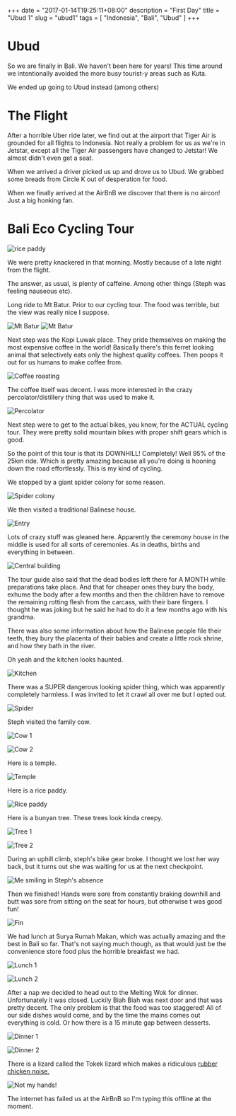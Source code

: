 +++
date = "2017-01-14T19:25:11+08:00"
description = "First Day"
title = "Ubud 1"
slug = "ubud1"
tags = [ "Indonesia", "Bali", "Ubud" ]
+++

# Ubud

So we are finally in Bali. We haven't been here for years! This time around we intentionally avoided the more busy tourist-y areas such as Kuta.

We ended up going to Ubud instead (among others)

# The Flight

After a horrible Uber ride later, we find out at the airport that Tiger Air is grounded for all flights to Indonesia. Not really a problem for us as we're in Jetstar, except all the Tiger Air passengers have changed to Jetstar! We almost didn't even get a seat.

When we arrived a driver picked us up and drove us to Ubud. We grabbed some breads from Circle K out of desperation for food.

When we finally arrived at the AirBnB we discover that there is no aircon! Just a big honking fan.

# Bali Eco Cycling Tour

![rice paddy](/travel-blog/images/2017/01/ubud1/ubud1_11.jpg)
 
We were pretty knackered in that morning. Mostly because of a late night from the flight.

The answer, as usual, is plenty of caffeine. Among other things (Steph was feeling nauseous etc).

Long ride to Mt Batur. Prior to our cycling tour. The food was terrible, but the view was really nice I suppose.

![Mt Batur](/travel-blog/images/2017/01/ubud1/ubud1_04.jpg)
![Mt Batur](/travel-blog/images/2017/01/ubud1/ubud1_10.jpg)

Next step was the Kopi Luwak place. They pride themselves on making the most expensive coffee in the world! Basically there's this ferret looking animal that selectively eats only the highest quality coffees. Then poops it out for us humans to make coffee from.

![Coffee roasting](/travel-blog/images/2017/01/ubud1/ubud1_01.jpg)

The coffee itself was decent. I was more interested in the crazy percolator/distillery thing that was used to make it.

![Percolator](/travel-blog/images/2017/01/ubud1/ubud1_16.jpg)

Next step were to get to the actual bikes, you know, for the ACTUAL cycling tour. They were pretty solid mountain bikes with proper shift gears which is good.

So the point of this tour is that its DOWNHILL! Completely! Well 95% of the 25km ride. Which is pretty amazing because all you're doing is hooning down the road effortlessly. This is my kind of cycling.

We stopped by a giant spider colony for some reason.

![Spider colony](/travel-blog/images/2017/01/ubud1/ubud1_17.jpg)

We then visited a traditional Balinese house. 

![Entry](/travel-blog/images/2017/01/ubud1/ubud1_08.jpg)

Lots of crazy stuff was gleaned here. Apparently the ceremony house in the middle is used for all sorts of ceremonies. As in deaths, births and everything in between. 

![Central building](/travel-blog/images/2017/01/ubud1/ubud1_14.jpg)

The tour guide also said that the dead bodies left there for A MONTH while preparations take place. And that for cheaper ones they bury the body, exhume the body after a few months and then the children have to remove the remaining rotting flesh from the carcass, with their bare fingers. I thought he was joking but he said he had to do it a few months ago with his grandma. 

There was also some information about how the Balinese people file their teeth, they bury the placenta of their babies and create a little rock shrine, and how they bath in the river.

Oh yeah and the kitchen looks haunted.

![Kitchen](/travel-blog/images/2017/01/ubud1/ubud1_21.jpg)

There was a SUPER dangerous looking spider thing, which was apparently completely harmless. I was invited to let it crawl all over me but I opted out.

![Spider](/travel-blog/images/2017/01/ubud1/ubud1_23.jpg)

Steph visited the family cow.

![Cow 1](/travel-blog/images/2017/01/ubud1/ubud1_03.jpg)

![Cow 2](/travel-blog/images/2017/01/ubud1/ubud1_06.jpg)

Here is a temple.

![Temple](/travel-blog/images/2017/01/ubud1/ubud1_18.jpg)

Here is a rice paddy.

![Rice paddy](/travel-blog/images/2017/01/ubud1/ubud1_09.jpg)

Here is a bunyan tree. These trees look kinda creepy.

![Tree 1](/travel-blog/images/2017/01/ubud1/ubud1_22.jpg)

![Tree 2](/travel-blog/images/2017/01/ubud1/ubud1_07.jpg)

During an uphill climb, steph's bike gear broke. I thought we lost her way back, but it turns out she was waiting for us at the next checkpoint.

![Me smiling in Steph's absence](/travel-blog/images/2017/01/ubud1/ubud1_13.jpg)

Then we finished! Hands were sore from constantly braking downhill and butt was sore from sitting on the seat for hours, but otherwise t was good fun!

![Fin](/travel-blog/images/2017/01/ubud1/ubud1_15.jpg)

We had lunch at Surya Rumah Makan, which was actually amazing and the best in Bali so far. That's not saying much though, as that would just be the convenience store food plus the horrible breakfast we had.

![Lunch 1](/travel-blog/images/2017/01/ubud1/ubud1_02.jpg)

![Lunch 2](/travel-blog/images/2017/01/ubud1/ubud1_05.jpg)

After a nap we decided to head out to the Melting Wok for dinner. Unfortunately it was closed. Luckily Biah Biah was next door and that was pretty decent. The only problem is that the food was too staggered! All of our side dishes would come, and by the time the mains comes out everything is cold. Or how there is a 15 minute gap between desserts.

![Dinner 1](/travel-blog/images/2017/01/ubud1/ubud1_12.jpg)

![Dinner 2](/travel-blog/images/2017/01/ubud1/ubud1_19.jpg)

There is a lizard called the Tokek lizard which makes a ridiculous [rubber chicken noise.](https://youtu.be/DdhQ0WKX8FA)

![Not my hands!](/travel-blog/images/2017/01/tokek_lizard.jpg)

The internet has failed us at the AirBnB so I'm typing this offline at the moment.
